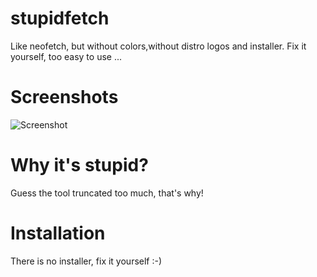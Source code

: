 # stupidfetch
Like neofetch, but without colors,without distro logos and installer. Fix it yourself, too easy to use ...

# Screenshots
![Screenshot](https://i.imgur.com/xKkGR2G.png)

# Why it's stupid?
Guess the tool truncated too much, that's why!

# Installation
There is no installer, fix it yourself :-)
